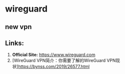# wireguard
new vpn 
---

## Links:

1. **Official Site:** https://www.wireguard.com
2. [WireGuard VPN简介：你需要了解的WireGuard VPN现状]<https://bynss.com/2019/26577.html>



